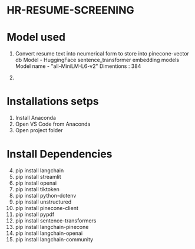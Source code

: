 # HR-RESUME-SCREENING

# Model used
1. Convert resume text into neumerical form to store into pinecone-vector db
   Model -  HuggingFace sentence_transformer embedding models
   Model name - "all-MiniLM-L6-v2"
   Dimentions : 384

2. 

# Installations setps
1.	Install Anaconda
2.	Open VS Code from Anaconda
3.	Open project folder

# Install Dependencies
4.	pip install langchain
5.	pip install streamlit
6.	pip install openai
7.	pip install tiktoken 
8.	pip install python-dotenv
9.	pip install unstructured 
10. pip install pinecone-client
11.	pip install pypdf
12.	pip install sentence-transformers
13. pip install langchain-pinecone
14. pip install langchain-openai
15. pip install langchain-community
